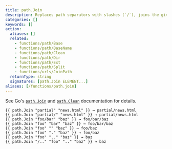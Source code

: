 ```yaml
---
title: path.Join
description: Replaces path separators with slashes (`/`), joins the given path elements into a single path, and returns the shortest path name equivalent to the result.
categories: []
keywords: []
action:
  aliases: []
  related:
    - functions/path/Base
    - functions/path/BaseName
    - functions/path/Clean
    - functions/path/Dir
    - functions/path/Ext
    - functions/path/Split
    - functions/urls/JoinPath
  returnType: string
  signatures: [path.Join ELEMENT...]
aliases: [/functions/path.join]
---
```


See Go's [`path.Join`] and [`path.Clean`] documentation for details.

[`path.Clean`]: https://pkg.go.dev/path#Clean
[`path.Join`]: https://pkg.go.dev/path#Join


```go-html-template
{{ path.Join "partial" "news.html" }} → partial/news.html
{{ path.Join "partial/" "news.html" }} → partial/news.html
{{ path.Join "foo/bar" "baz" }} → foo/bar/baz
{{ path.Join "foo" "bar" "baz" }} → foo/bar/baz
{{ path.Join "foo" "" "baz" }} → foo/baz
{{ path.Join "foo" "." "baz" }} → foo/baz
{{ path.Join "foo" ".." "baz" }} → baz
{{ path.Join "/.." "foo" ".." "baz" }} → baz
```
